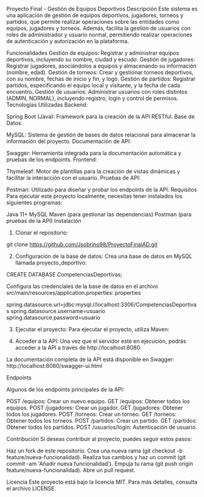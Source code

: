 Proyecto Final - Gestión de Equipos Deportivos
Descripción
Este sistema es una aplicación de gestión de equipos deportivos, jugadores, torneos y partidos, que permite realizar operaciones sobre las entidades como equipos, jugadores y torneos. Además, facilita la gestión de usuarios con roles de administrador y usuario normal, permitiendo realizar operaciones de autenticación y autorización en la plataforma.

Funcionalidades
Gestión de equipos: Registrar y administrar equipos deportivos, incluyendo su nombre, ciudad y escudo.
Gestión de jugadores: Registrar jugadores, asociándolos a equipos y almacenando su información (nombre, edad).
Gestión de torneos: Crear y gestionar torneos deportivos, con su nombre, fechas de inicio y fin, y logo.
Gestión de partidos: Registrar partidos, especificando el equipo local y visitante, y la fecha de cada encuentro.
Gestión de usuarios: Administrar usuarios con roles distintos (ADMIN, NORMAL), incluyendo registro, login y control de permisos.
Tecnologías Utilizadas
Backend:

Spring Boot (Java): Framework para la creación de la API RESTful.
Base de Datos:

MySQL: Sistema de gestión de bases de datos relacional para almacenar la información del proyecto.
Documentación de API:

Swagger: Herramienta integrada para la documentación automática y pruebas de los endpoints.
Frontend:

Thymeleaf: Motor de plantillas para la creación de vistas dinámicas y facilitar la interacción con el usuario.
Pruebas de API:

Postman: Utilizado para diseñar y probar los endpoints de la API.
Requisitos
Para ejecutar este proyecto localmente, necesitas tener instalados los siguientes programas:

Java 11+
MySQL
Maven (para gestionar las dependencias)
Postman (para pruebas de la API)
Instalación
1. Clonar el repositorio:

git clone https://github.com/Jsobrino98/ProyectoFinalAD.git

2. Configuración de la base de datos:
Crea una base de datos en MySQL llamada proyecto_deportivo:

CREATE DATABASE CompetenciasDeportivas;

Configura las credenciales de la base de datos en el archivo src/main/resources/application.properties:
properties

spring.datasource.url=jdbc:mysql://localhost:3306/CompetenciasDeportivas
spring.datasource.username=usuario
spring.datasource.password=usuario

3. Ejecutar el proyecto:
Para ejecutar el proyecto, utiliza Maven:

4. Acceder a la API:
Una vez que el servidor esté en ejecución, podrás acceder a la API a través de http://localhost:8080.

La documentación completa de la API está disponible en Swagger:
http://localhost:8080/swagger-ui.html

Endpoints

Algunos de los endpoints principales de la API:

POST /equipos: Crear un nuevo equipo.
GET /equipos: Obtener todos los equipos.
POST /jugadores: Crear un jugador.
GET /jugadores: Obtener todos los jugadores.
POST /torneos: Crear un torneo.
GET /torneos: Obtener todos los torneos.
POST /partidos: Crear un partido.
GET /partidos: Obtener todos los partidos.
POST /usuarios/login: Autenticación de usuario.

Contribución
Si deseas contribuir al proyecto, puedes seguir estos pasos:

Haz un fork de este repositorio.
Crea una nueva rama (git checkout -b feature/nueva-funcionalidad).
Realiza tus cambios y haz un commit (git commit -am 'Añadir nueva funcionalidad').
Empuja tu rama (git push origin feature/nueva-funcionalidad).
Abre un pull request.

Licencia
Este proyecto está bajo la licencia MIT. Para más detalles, consulta el archivo LICENSE.

